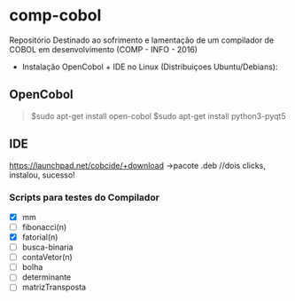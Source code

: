 # comp-cobol
Repositório Destinado ao sofrimento e lamentação de um compilador de COBOL em desenvolvimento (COMP - INFO - 2016)

- Instalação OpenCobol + IDE no Linux (Distribuiçoes Ubuntu/Debians): 

OpenCobol
---

> $sudo apt-get install open-cobol
> $sudo apt-get install python3-pyqt5

IDE
----
https://launchpad.net/cobcide/+download
->pacote .deb //dois clicks, instalou, sucesso!

### Scripts para testes do Compilador

- [x] mm
- [ ] fibonacci(n)
- [x] fatorial(n)
- [ ] busca-binaria
- [ ] contaVetor(n) 
- [ ] bolha
- [ ] determinante
- [ ] matrizTransposta
